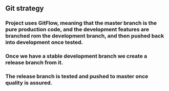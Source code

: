 ## Git strategy
### Project uses GitFlow, meaning that the master branch is the pure production code, and the development features are branched rom the development branch, and then pushed back into development once tested.

### Once we have a stable development branch we create a release branch from it.
### The release branch is tested and pushed to master once quality is assured.


